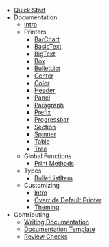 - [Quick Start](quick-start.md)
- Documentation
  - [Intro](docs/intro.md)
  - Printers
    - [BarChart](docs/printer/barchart.md)
    - [BasicText](docs/printer/basictext.md)
    - [BigText](docs/printer/bigtext.md)
    - [Box](docs/printer/box.md)
    - [BulletList](docs/printer/bulletlist.md)
    - [Center](docs/printer/center.md)
    - [Color](docs/printer/color.md)
    - [Header](docs/printer/header.md)
    - [Panel](docs/printer/panel.md)
    - [Paragraph](docs/printer/paragraph.md)
    - [Prefix](docs/printer/prefix.md)
    - [Progressbar](docs/printer/progressbar.md)
    - [Section](docs/printer/section.md)
    - [Spinner](docs/printer/spinner.md)
    - [Table](docs/printer/table.md)
    - [Tree](docs/printer/tree.md)
  - Global Functions
    - [Print Methods](docs/functions/print.md)
  - Types
    - [BulletListItem](docs/types/bulletlistitem.md)
  - Customizing
    - [Intro](docs/customizing/customizing.md)
    - [Override Default Printer](docs/customizing/override-default-printer.md)
    - [Theming](docs/customizing/theming.md)
- Contributing
  - [Writing Documentation](contributing/writing-documentation.md)
  - [Documentation Template](contributing/writing-documentation-template.md)
  - [Review Checks](contributing/review-checks.md)
